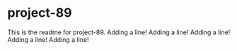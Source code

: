 # project-89

This is the readme for project-89.
Adding a line!
Adding a line!
Adding a line!
Adding a line!
Adding a line!
